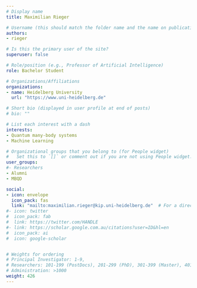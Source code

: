 ```yaml
---
# Display name
title: Maximilian Rieger

# Username (this should match the folder name and the name on publications)
authors:
- rieger

# Is this the primary user of the site?
superuser: false

# Role/position (e.g., Professor of Artificial Intelligence)
role: Bachelor Student

# Organizations/Affiliations
organizations:
- name: Heidelberg University
  url: "https://www.uni-heidelberg.de"

# Short bio (displayed in user profile at end of posts)
# bio: ""

# List each interest with a dash
interests:
- Quantum many-body systems
- Machine Learning

# Organizational groups that you belong to (for People widget)
#   Set this to `[]` or comment out if you are not using People widget.
user_groups:
#- Researchers
- Alumni
- MBQD

social:
- icon: envelope
  icon_pack: fas
  link: "mailto:maximilian.rieger@kip.uni-heidelberg.de"  # For a direct email link, use "mailto:test@example.org".
#- icon: twitter
#  icon_pack: fab
#  link: https://twitter.com/HANDLE
#- link: https://scholar.google.com.au/citations?user=ID&hl=en
#  icon_pack: ai
#  icon: google-scholar


# Weights for ordering
# Principal Investigator: 1-9,
# Researchers: 101-199 (PostDocs), 201-299 (PhD), 301-399 (Master), 401-499 (Bachelor)
# Administration: >1000
weight: 426
---
```

